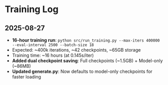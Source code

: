 # Training Log

## 2025-08-27
- **16-hour training run**: `python src/run_training.py --max-iters 400000 --eval-interval 2500 --batch-size 18`
- Expected: ~400k iterations, ~42 checkpoints, ~65GB storage
- Training time: ~16 hours (at 0.145s/iter)
- **Added dual checkpoint saving**: Full checkpoints (~1.5GB) + Model-only (~86MB)
- **Updated generate.py**: Now defaults to model-only checkpoints for faster loading
